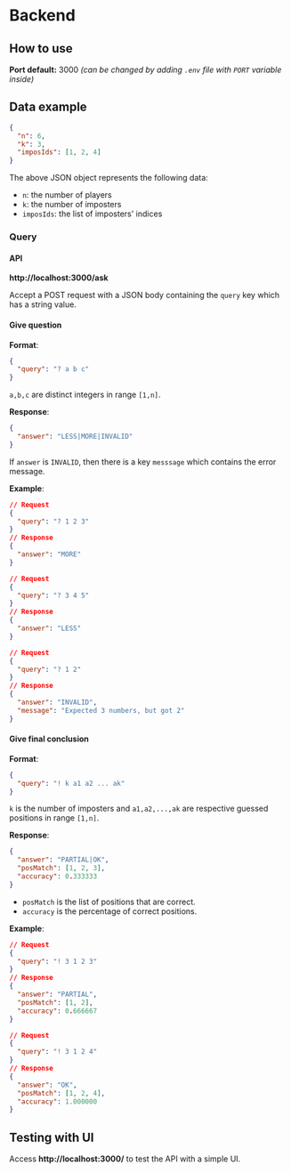 # Backend

## How to use

**Port default:** 3000 _(can be changed by adding `.env` file with `PORT` variable inside)_

## Data example

```json
{
  "n": 6,
  "k": 3,
  "imposIds": [1, 2, 4]
}
```

The above JSON object represents the following data:

- `n`: the number of players
- `k`: the number of imposters
- `imposIds`: the list of imposters' indices

### Query

#### API

**http://localhost:3000/ask**

Accept a POST request with a JSON body containing the `query` key which has a string value.

#### Give question

**Format**:

```json
{
  "query": "? a b c"
}
```

`a,b,c` are distinct integers in range `[1,n]`.

**Response**:

```json
{
  "answer": "LESS|MORE|INVALID"
}
```

If `answer` is `INVALID`, then there is a key `messsage` which contains the error message.

**Example**:

```json
// Request
{
  "query": "? 1 2 3"
}
// Response
{
  "answer": "MORE"
}
```

```json
// Request
{
  "query": "? 3 4 5"
}
// Response
{
  "answer": "LESS"
}
```

```json
// Request
{
  "query": "? 1 2"
}
// Response
{
  "answer": "INVALID",
  "message": "Expected 3 numbers, but got 2"
}
```

#### Give final conclusion

**Format**:

```json
{
  "query": "! k a1 a2 ... ak"
}
```

`k` is the number of imposters and `a1,a2,...,ak` are respective guessed positions in range `[1,n]`.

**Response**:

```json
{
  "answer": "PARTIAL|OK",
  "posMatch": [1, 2, 3],
  "accuracy": 0.333333
}
```

- `posMatch` is the list of positions that are correct.
- `accuracy` is the percentage of correct positions.

**Example**:

```json
// Request
{
  "query": "! 3 1 2 3"
}
// Response
{
  "answer": "PARTIAL",
  "posMatch": [1, 2],
  "accuracy": 0.666667
}
```

```json
// Request
{
  "query": "! 3 1 2 4"
}
// Response
{
  "answer": "OK",
  "posMatch": [1, 2, 4],
  "accuracy": 1.000000
}
```

## Testing with UI

Access **http://localhost:3000/** to test the API with a simple UI.
